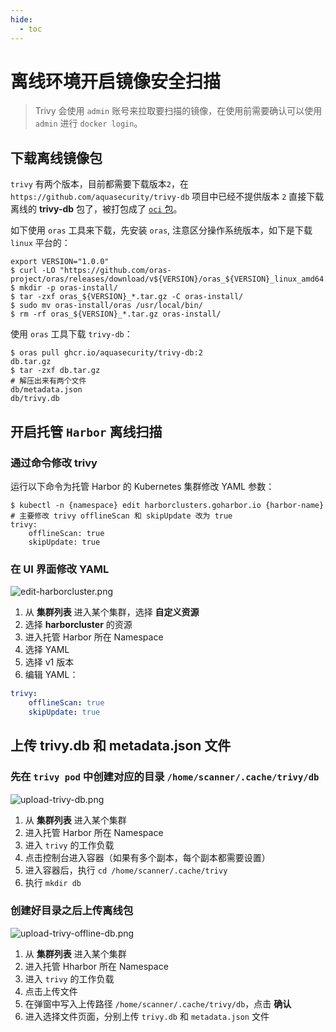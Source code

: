 ```yaml
---
hide:
  - toc
---
```


# 离线环境开启镜像安全扫描

> Trivy 会使用 `admin` 账号来拉取要扫描的镜像，在使用前需要确认可以使用 `admin` 进行 `docker login`。

## 下载离线镜像包

`trivy` 有两个版本，目前都需要下载版本`2`，在 `https://github.com/aquasecurity/trivy-db` 项目中已经不提供版本 `2`
直接下载离线的 __trivy-db__ 包了，被打包成了 [`oci` 包](https://github.com/aquasecurity/trivy-db/pkgs/container/trivy-db)。

如下使用 `oras` 工具来下载，先安装 `oras`, 注意区分操作系统版本，如下是下载 `linux` 平台的：

```shell
export VERSION="1.0.0"
$ curl -LO "https://github.com/oras-project/oras/releases/download/v${VERSION}/oras_${VERSION}_linux_amd64.tar.gz"
$ mkdir -p oras-install/
$ tar -zxf oras_${VERSION}_*.tar.gz -C oras-install/
$ sudo mv oras-install/oras /usr/local/bin/
$ rm -rf oras_${VERSION}_*.tar.gz oras-install/
```

使用 `oras` 工具下载 `trivy-db`：

```shell
$ oras pull ghcr.io/aquasecurity/trivy-db:2
db.tar.gz
$ tar -zxf db.tar.gz
# 解压出来有两个文件
db/metadata.json
db/trivy.db
```

## 开启托管 `Harbor` 离线扫描

### 通过命令修改 trivy

运行以下命令为托管 Harbor 的 Kubernetes 集群修改 YAML 参数：

```shell
$ kubectl -n {namespace} edit harborclusters.goharbor.io {harbor-name}
# 主要修改 trivy offlineScan 和 skipUpdate 改为 true
trivy:
    offlineScan: true
    skipUpdate: true
```

### 在 UI 界面修改 YAML

![edit-harborcluster.png](https://docs.daocloud.io/daocloud-docs-images/docs/zh/docs/kangaroo/images/edit-harborcluster.png)

1. 从 __集群列表__ 进入某个集群，选择 __自定义资源__
1. 选择 __harborcluster__ 的资源
1. 进入托管 Harbor 所在 Namespace
1. 选择 YAML
1. 选择 v1 版本
1. 编辑 YAML：

```yaml
trivy:
    offlineScan: true
    skipUpdate: true
```

## 上传 trivy.db 和 metadata.json 文件

### 先在 `trivy pod` 中创建对应的目录 `/home/scanner/.cache/trivy/db`

![upload-trivy-db.png](https://docs.daocloud.io/daocloud-docs-images/docs/zh/docs/kangaroo/images/upload-trivy-db.png)

1. 从 __集群列表__ 进入某个集群
2. 进入托管 Harbor 所在 Namespace
3. 进入 `trivy` 的工作负载
4. 点击控制台进入容器（如果有多个副本，每个副本都需要设置）
5. 进入容器后，执行 `cd /home/scanner/.cache/trivy`
6. 执行 `mkdir db`

### 创建好目录之后上传离线包

![upload-trivy-offline-db.png](https://docs.daocloud.io/daocloud-docs-images/docs/zh/docs/kangaroo/images/upload-trivy-offline-db.png)

1. 从 __集群列表__ 进入某个集群
2. 进入托管 Hharbor 所在 Namespace
3. 进入 `trivy` 的工作负载
4. 点击上传文件
5. 在弹窗中写入上传路径 `/home/scanner/.cache/trivy/db`，点击 __确认__
6. 进入选择文件页面，分别上传 `trivy.db` 和 `metadata.json` 文件
